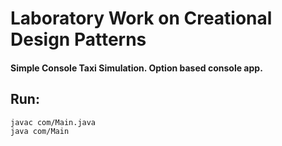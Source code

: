 # Laboratory Work on Creational Design Patterns 

#### Simple Console Taxi Simulation. Option based console app. 

## Run: 
```
javac com/Main.java
java com/Main

```
